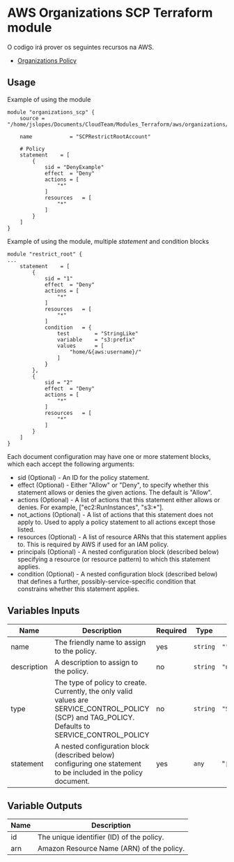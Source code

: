 # AWS Organizations SCP Terraform module

O codigo irá prover os seguintes recursos na AWS.
* [Organizations Policy](https://www.terraform.io/docs/providers/aws/r/organizations_policy.html)

## Usage
Example of using the module

```hcl
module "organizations_scp" {
    source = "/home/jslopes/Documents/CloudTeam/Modules_Terraform/aws/organizations/scps/restrict_root/"

    name            = "SCPRestrictRootAccount"

    # Policy 
    statement    = [
        {
            sid = "DenyExample"
            effect  = "Deny" 
            actions = [
                "*"
            ]
            resources   = [
                "*"
            ]
        }
    ]
}
```
Example of using the module, multiple _statement_ and condition blocks
```hcl
module "restrict_root" {
...
    statement    = [
        {
            sid = "1"
            effect  = "Deny" 
            actions = [
                "*"
            ]
            resources   = [
                "*"
            ]
            condition   = {
                test        = "StringLike"
                variable    = "s3:prefix"
                values      = [ 
                    "home/&{aws:username}/" 
                ]
            }
        },
        {
            sid = "2"
            effect  = "Deny" 
            actions = [
                "*"
            ]
            resources   = [
                "*"
            ]
        }
    ]
}
```

Each document configuration may have one or more statement blocks, which each accept the following arguments:

- sid (Optional) - An ID for the policy statement.
- effect (Optional) - Either "Allow" or "Deny", to specify whether this statement allows or denies the given actions. The default is "Allow".
- actions (Optional) - A list of actions that this statement either allows or denies. For example, ["ec2:RunInstances", "s3:*"].
- not_actions (Optional) - A list of actions that this statement does not apply to. Used to apply a policy statement to all actions except those listed.
- resources (Optional) - A list of resource ARNs that this statement applies to. This is required by AWS if used for an IAM policy.
- principals (Optional) - A nested configuration block (described below) specifying a resource (or resource pattern) to which this statement applies.
- condition (Optional) - A nested configuration block (described below) that defines a further, possibly-service-specific condition that constrains whether this statement applies.


<!-- BEGINNING OF PRE-COMMIT-TERRAFORM DOCS HOOK -->
## Variables Inputs
| Name | Description | Required | Type | Default |
| ---- | ----------- | --------- | ---- | ------- |
| name | The friendly name to assign to the policy. | yes | `string` | `""` |
| description | A description to assign to the policy. | no | `string` | `"null"` |
| type | The type of policy to create. Currently, the only valid values are SERVICE_CONTROL_POLICY (SCP) and TAG_POLICY. Defaults to SERVICE_CONTROL_POLICY | no | `string` | `"SERVICE_CONTROL_POLICY"` |
| statement | A nested configuration block (described below) configuring one statement to be included in the policy document. | yes | `any` | "`[ ]`" |

## Variable Outputs
<!-- END OF PRE-COMMIT-TERRAFORM DOCS HOOK -->
| Name | Description |
| ---- | ----------- |
| id | The unique identifier (ID) of the policy. |
| arn | Amazon Resource Name (ARN) of the policy. |